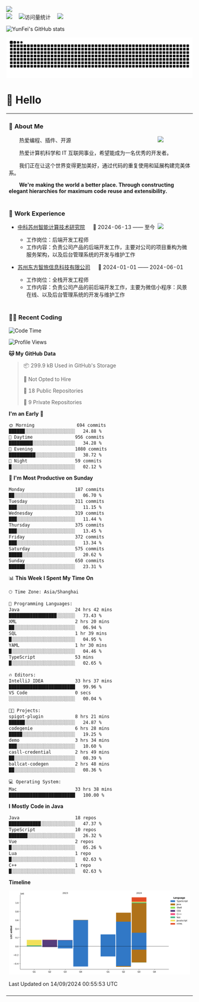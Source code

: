   <!-- dynamic typing effect 动态打字效果 -->
  <div>
    <a href="http://yunfei.plus">
      <img src="https://readme-typing-svg.demolab.com?font=Fira+Code&pause=1000&width=435&lines=console.log(%22Hello%2C%20World%22);祝您今天愉快!&center=true&size=27" />
    </a>
  </div>

  <div>
    <a href="http://yunfei.plus/"><img src="https://img.shields.io/badge/Website-博客-8c36db" /></a>&emsp;
    <!-- visitor -->
    <img src="https://komarev.com/ghpvc/?username=yunfeidog&label=Views&color=orange&style=flat" alt="访问量统计" />&emsp;
    <!-- wakatime -->    
    <a href="https://wakatime.com/@yunfeidog"><img src="https://wakatime.com/badge/user/42d0678c-368b-448b-9a77-5d21c5b55352.svg" /></a>
  </div>

![YunFei's GitHub stats](https://github-readme-stats.vercel.app/api?username=yunfeidog)

![snake](./dist/github-contribution-grid-snake.svg)

#  🙋 Hello

<table>


<tr><td>

### 🤺 About Me

<img align="right" width="88" src="https://cdn.jsdelivr.net/gh/yunfeidog/yunfeidog/assets/images/jobs.png" />

<p>&emsp;&emsp;热爱编程、插件、开源</p>
<p>&emsp;&emsp;热爱计算机科学和 IT 互联网事业，希望能成为一名优秀的开发者。</p>
<p>&emsp;&emsp;我们正在让这个世界变得更加美好，通过代码的重复使用和延展构建完美体系。</p>
<p>&emsp;&emsp;<strong>We're making the world a better place. Through constructing elegant hierarchies for maximum code reuse and extensibility.</strong></p>

</td></tr> 

<tr><td>

### 🏢 Work Experience

<img align="right" width="88" src="https://cdn.jsdelivr.net/gh/yunfeidog/yunfeidog/assets/images/yuanze.png" />

- [中科苏州智能计算技术研究院](http://iict.ac.cn/sy) &emsp; 📌 2024-06-13 —— 至今

  - 工作岗位：后端开发工程师
  - 工作内容：负责公司产品的后端开发工作，主要对公司的项目重构为微服务架构，以及后台管理系统的开发与维护工作

- [苏州东方智旅信息科技有限公司](http://www.leyoobao.com/) &emsp; 📌 2024-01-01 —— 2024-06-01

    - 工作岗位：全栈开发工程师
    - 工作内容：负责公司产品的前后端开发工作，主要为微信小程序：风景在线、以及后台管理系统的开发与维护工作


</td></tr>

<tr><td>

### 👩‍💻 Recent Coding
<!--START_SECTION:waka-->
![Code Time](http://img.shields.io/badge/Code%20Time-1%2C748%20hrs%2028%20mins-blue)

![Profile Views](http://img.shields.io/badge/Profile%20Views-2-blue)

**🐱 My GitHub Data** 

> 📦 299.9 kB Used in GitHub's Storage 
 > 
> 🚫 Not Opted to Hire
 > 
> 📜 18 Public Repositories 
 > 
> 🔑 9 Private Repositories 
 > 
**I'm an Early 🐤** 

```text
🌞 Morning                694 commits         ██████░░░░░░░░░░░░░░░░░░░   24.88 % 
🌆 Daytime                956 commits         █████████░░░░░░░░░░░░░░░░   34.28 % 
🌃 Evening                1080 commits        ██████████░░░░░░░░░░░░░░░   38.72 % 
🌙 Night                  59 commits          █░░░░░░░░░░░░░░░░░░░░░░░░   02.12 % 
```
📅 **I'm Most Productive on Sunday** 

```text
Monday                   187 commits         ██░░░░░░░░░░░░░░░░░░░░░░░   06.70 % 
Tuesday                  311 commits         ███░░░░░░░░░░░░░░░░░░░░░░   11.15 % 
Wednesday                319 commits         ███░░░░░░░░░░░░░░░░░░░░░░   11.44 % 
Thursday                 375 commits         ███░░░░░░░░░░░░░░░░░░░░░░   13.45 % 
Friday                   372 commits         ███░░░░░░░░░░░░░░░░░░░░░░   13.34 % 
Saturday                 575 commits         █████░░░░░░░░░░░░░░░░░░░░   20.62 % 
Sunday                   650 commits         ██████░░░░░░░░░░░░░░░░░░░   23.31 % 
```


📊 **This Week I Spent My Time On** 

```text
🕑︎ Time Zone: Asia/Shanghai

💬 Programming Languages: 
Java                     24 hrs 42 mins      ██████████████████░░░░░░░   73.43 % 
XML                      2 hrs 20 mins       ██░░░░░░░░░░░░░░░░░░░░░░░   06.94 % 
SQL                      1 hr 39 mins        █░░░░░░░░░░░░░░░░░░░░░░░░   04.95 % 
YAML                     1 hr 30 mins        █░░░░░░░░░░░░░░░░░░░░░░░░   04.46 % 
TypeScript               53 mins             █░░░░░░░░░░░░░░░░░░░░░░░░   02.65 % 

🔥 Editors: 
IntelliJ IDEA            33 hrs 37 mins      █████████████████████████   99.96 % 
VS Code                  0 secs              ░░░░░░░░░░░░░░░░░░░░░░░░░   00.04 % 

🐱‍💻 Projects: 
spigot-plugin            8 hrs 21 mins       ██████░░░░░░░░░░░░░░░░░░░   24.87 % 
codegenie                6 hrs 28 mins       █████░░░░░░░░░░░░░░░░░░░░   19.25 % 
demo                     3 hrs 34 mins       ███░░░░░░░░░░░░░░░░░░░░░░   10.60 % 
casll-credential         2 hrs 49 mins       ██░░░░░░░░░░░░░░░░░░░░░░░   08.39 % 
ballcat-codegen          2 hrs 48 mins       ██░░░░░░░░░░░░░░░░░░░░░░░   08.36 % 

💻 Operating System: 
Mac                      33 hrs 38 mins      █████████████████████████   100.00 % 
```

**I Mostly Code in Java** 

```text
Java                     18 repos            ████████████░░░░░░░░░░░░░   47.37 % 
TypeScript               10 repos            ███████░░░░░░░░░░░░░░░░░░   26.32 % 
Vue                      2 repos             █░░░░░░░░░░░░░░░░░░░░░░░░   05.26 % 
Lua                      1 repo              █░░░░░░░░░░░░░░░░░░░░░░░░   02.63 % 
C++                      1 repo              █░░░░░░░░░░░░░░░░░░░░░░░░   02.63 % 
```



**Timeline**

![Lines of Code chart](https://raw.githubusercontent.com/yunfeidog/yunfeidog/main/assets/bar_graph.png)


 Last Updated on 14/09/2024 00:55:53 UTC
<!--END_SECTION:waka-->

</td></tr>




<tr><td>

